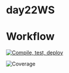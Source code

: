 # day22WS
# Workflow

[![Compile, test, deploy](https://github.com/tngye/day21WS/actions/workflows/main.yaml/badge.svg)](https://github.com/tngye/day21WS/actions/workflows/main.yaml)

![Coverage](https://dospaces.sgp1.digitaloceanspaces.com/coverage/day22WS/jacoco.svg)
